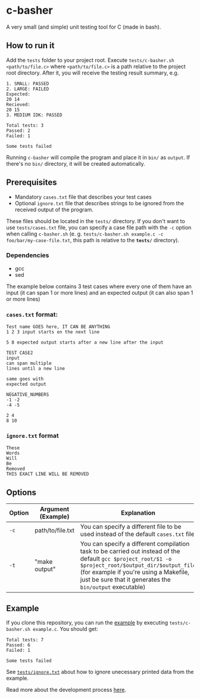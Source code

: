 # c-basher

A very small (and simple) unit testing tool for C (made in bash).

## How to run it

Add the `tests` folder to your project root. Execute `tests/c-basher.sh <path/to/file.c>` where `<path/to/file.c>` is a path relative to the project root directory. After it, you will receive the testing result summary, e.g.

```
1. SMALL: PASSED
2. LARGE: FAILED
Expected:
20 14
Recieved:
20 15
3. MEDIUM IDK: PASSED

Total tests: 3
Passed: 2
Failed: 1

Some tests failed
```

Running `c-basher` will compile the program and place it in `bin/` as `output`. If there's no `bin/` directory, it will be created automatically.

## Prerequisites

- Mandatory `cases.txt` file that describes your test cases
- Optional `ignore.txt` file that describes strings to be ignored from the received output of the program.

These files should be located in the `tests/` directory. If you don't want to use `tests/cases.txt` file, you can specify a case file path with the `-c` option when calling `c-basher.sh` (e. g. `tests/c-basher.sh example.c -c foo/bar/my-case-file.txt`, this path is relative to the **`tests/`** directory).

### Dependencies

- gcc
- sed

The example below contains 3 test cases where every one of them have an input (it can span 1 or more lines) and an expected output (it can also span 1 or more lines)

### `cases.txt` format:

```
Test name GOES here, IT CAN BE ANYTHING
1 2 3 input starts on the next line

5 8 expected output starts after a new line after the input

TEST CASE2
input
can span multiple
lines until a new line

same goes with
expected output

NEGATIVE_NUMBERS
-1 -2
-4 -5

2 4
8 10
```

### `ignore.txt` format

```
These
Words
Will
Be
Removed
THIS EXACT LINE WILL BE REMOVED
```

## Options

| Option | Argument (Example) | Explanation                                                                                                                                                                                                                                                 |
| ------ | ------------------ | ----------------------------------------------------------------------------------------------------------------------------------------------------------------------------------------------------------------------------------------------------------- |
| `-c`   | path/to/file.txt   | You can specify a different file to be used instead of the default `cases.txt` file                                                                                                                                                                         |
| `-t`   | "make output"      | You can specify a different compilation task to be carried out instead of the default `gcc $project_root/$1 -o $project_root/$output_dir/$output_file` (for example if you're using a Makefile, just be sure that it generates the `bin/output` executable) |

## Example

If you clone this repository, you can run the [example](./example.c) by executing `tests/c-basher.sh example.c`. You should get:

```
Total tests: 7
Passed: 6
Failed: 1

Some tests failed
```

See [`tests/ignore.txt`](./tests/ignore.txt) about how to ignore unecessary printed data from the example.

Read more about the development process [here](https://bx2.tech/software/unit-testing-c-with-bash).
